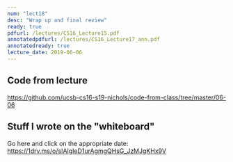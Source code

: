 ```yaml
---
num: "lect18"
desc: "Wrap up and final review"
ready: true
pdfurl: /lectures/CS16_Lecture15.pdf
annotatedpdfurl: /lectures/CS16_Lecture17_ann.pdf
annotatedready: true
lecture_date: 2019-06-06
---
```


## Code from lecture

<https://github.com/ucsb-cs16-s19-nichols/code-from-class/tree/master/06-06>

## Stuff I wrote on the "whiteboard"

Go here and click on the appropriate date:
<https://1drv.ms/o/s!AlgIeD1urAgmgQHsG_JzMJgKHx9V>
